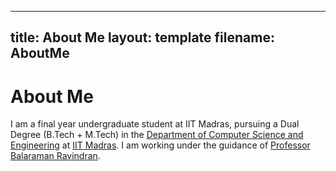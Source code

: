 
---
title: About Me
layout: template
filename: AboutMe
---

# About Me

I am a final year undergraduate student at IIT Madras, pursuing a Dual Degree (B.Tech + M.Tech) in the [Department of Computer Science and Engineering](http://www.cse.iitm.ac.in) at [IIT Madras](http://www.iitm.ac.in). I am working under the guidance of [Professor Balaraman Ravindran](http://www.cse.iitm.ac.in/~ravi).
 